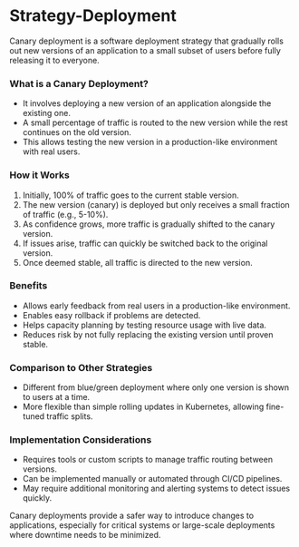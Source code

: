 # Strategy-Deployment

Canary deployment is a software deployment strategy that gradually rolls out new versions of an application to a small subset of users before fully releasing it to everyone.

### What is a Canary Deployment?

* It involves deploying a new version of an application alongside the existing one.
* A small percentage of traffic is routed to the new version while the rest continues on the old version.
* This allows testing the new version in a production-like environment with real users.

### How it Works

1. Initially, 100% of traffic goes to the current stable version.
2. The new version (canary) is deployed but only receives a small fraction of traffic (e.g., 5-10%).
3. As confidence grows, more traffic is gradually shifted to the canary version.
4. If issues arise, traffic can quickly be switched back to the original version.
5. Once deemed stable, all traffic is directed to the new version.

### Benefits

* Allows early feedback from real users in a production-like environment.
* Enables easy rollback if problems are detected.
* Helps capacity planning by testing resource usage with live data.
* Reduces risk by not fully replacing the existing version until proven stable.

### Comparison to Other Strategies

* Different from blue/green deployment where only one version is shown to users at a time.
* More flexible than simple rolling updates in Kubernetes, allowing fine-tuned traffic splits.

### Implementation Considerations

* Requires tools or custom scripts to manage traffic routing between versions.
* Can be implemented manually or automated through CI/CD pipelines.
* May require additional monitoring and alerting systems to detect issues quickly.

Canary deployments provide a safer way to introduce changes to applications, especially for critical systems or large-scale deployments where downtime needs to be minimized.


